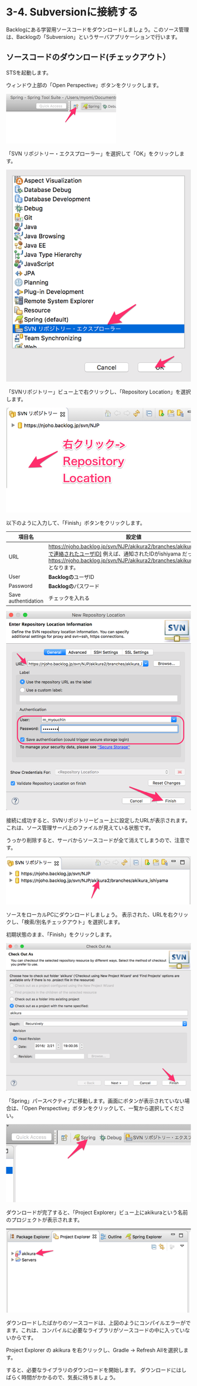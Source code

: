 # 3-4. Subversionに接続する
Backlogにある学習用ソースコードをダウンロードしましょう。このソース管理は、Backlogの「Subversion」というサーバアプリケーションで行います。

## ソースコードのダウンロード(チェックアウト）

STSを起動します。

ウィンドウ上部の「Open Perspective」ボタンをクリックします。

![Open Perspective](../images/image-03-0033.png)

「SVN リポジトリー・エクスプローラー」を選択して「OK」をクリックします。

![Open Perspective](../images/image-03-0034.png)

「SVNリポジトリー」ビュー上で右クリックし、「Repository Location」を選択します。

![Open Perspective](../images/image-03-0035.png)

以下のように入力して、「Finish」ボタンをクリックします。

| 項目名 | 設定値 |
| -- | -- |
| URL | https://njoho.backlog.jp/svn/NJP/akikura2/branches/akikura_[メールで連絡されたユーザID]  例えば、通知されたIDがishiyama だった場合は、 https://njoho.backlog.jp/svn/NJP/akikura2/branches/akikura_ishiyama となります。|
| User | **Backlogの**ユーザID |
| Password | **Backlogの**パスワード |
| Save authentidation | チェックを入れる |

![Open Perspective](../images/image-03-0036.png)

接続に成功すると、SVNリポジトリービュー上に設定したURLが表示されます。これは、ソース管理サーバ上のファイルが見えている状態です。

うっかり削除すると、サーバからソースコードが全て消えてしまうので、注意です。

![Open Perspective](../images/image-03-0037.png)

ソースをローカルPCにダウンロードしましょう。
表示された、URLを右クリックし、「検索/別名チェックアウト」を選択します。

初期状態のまま、「Finish」をクリックします。

![Open Perspective](../images/image-03-0038.png)

「Spring」パースペクティブに移動します。画面にボタンが表示されていない場合は、「Open Perspective」ボタンをクリックして、一覧から選択してください。

![Open Perspective](../images/image-03-0039.png)

ダウンロードが完了すると、「Project Explorer」ビュー上にakikuraという名前のプロジェクトが表示されます。

![Open Perspective](../images/image-03-0040.png)

ダウンロードしたばかりのソースコードは、上図のようにコンパイルエラーがでます。これは、コンパイルに必要なライブラリがソースコードの中に入っていないからです。

Project Explorer の akikura を右クリックし、Gradle -> Refresh Allを選択します。

すると、必要なライブラリのダウンロードを開始します。
ダウンロードにはしばらく時間がかかるので、気長に待ちましょう。
